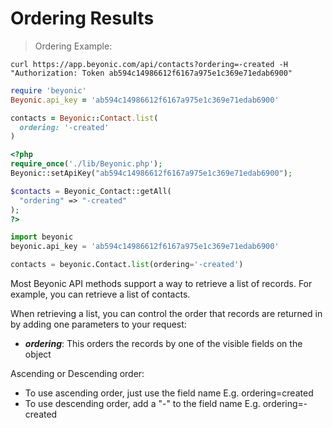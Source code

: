 # Ordering Results

> Ordering Example:

```shell
curl https://app.beyonic.com/api/contacts?ordering=-created -H "Authorization: Token ab594c14986612f6167a975e1c369e71edab6900"
```

```ruby
require 'beyonic'
Beyonic.api_key = 'ab594c14986612f6167a975e1c369e71edab6900'

contacts = Beyonic::Contact.list(
  ordering: '-created'
)
```

```php
<?php
require_once('./lib/Beyonic.php');
Beyonic::setApiKey("ab594c14986612f6167a975e1c369e71edab6900");

$contacts = Beyonic_Contact::getAll(
  "ordering" => "-created"
);
?>
```

```python
import beyonic
beyonic.api_key = 'ab594c14986612f6167a975e1c369e71edab6900'

contacts = beyonic.Contact.list(ordering='-created')


```

Most Beyonic API methods support a way to retrieve a list of records. For example, you can retrieve a list of contacts.

When retrieving a list, you can control the order that records are returned in by adding one parameters to your request:

* **_ordering_**: This orders the records by one of the visible fields on the object

Ascending or Descending order:

* To use ascending order, just use the field name E.g. ordering=created
* To use descending order, add a "-" to the field name E.g. ordering=-created